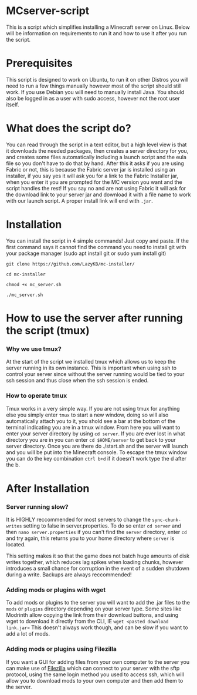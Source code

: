 # MCserver-script
This is a script which simplifies installing a Minecraft server on Linux. Below will be information on requirements to run it and how to use it after you run the script.
# Prerequisites
This script is designed to work on Ubuntu, to run it on other Distros you will need to run a few things manually however most of the script should still work. If you use Debian you will need to manually install Java. You should also be logged in as a user with sudo access, however not the root user itself.

# What does the script do?
You can read through the script in a text editor, but a high level view is that it downloads the needed packages, then creates a server directory for you, and creates some files automatically including a launch script and the eula file so you don't have to do that by hand. After this it asks if you are using Fabric or not, this is because the Fabric server jar is installed using an installer, if you say yes it will ask you for a link to the Fabric Installer jar, when you enter it you are prompted for the MC version you want and the script handles the rest! If you say no and are not using Fabric it will ask for the download link to your server jar and download it with a file name to work with our launch script. A proper install link will end with `.jar`.

# Installation
You can install the script in 4 simple commands! Just copy and paste. If the first command says it cannot find the command you need to install git with your package manager (sudo apt install git or sudo yum install git)

`git clone https://github.com/LazyKB/mc-installer/`

`cd mc-installer`

`chmod +x mc_server.sh`

`./mc_server.sh`

# How to use the server after running the script (tmux)

### Why we use tmux?
At the start of the script we installed tmux which allows us to keep the server running in its own instance. This is important when using ssh to control your server since without the server running would be tied to your ssh session and thus close when the ssh session is ended.

### How to operate tmux
Tmux works in a very simple way. If you are not using tmux for anything else you simply enter `tmux` to start a new window, doing so will also automatically attach you to it, you shold see a bar at the bottom of the terminal indicating you are in a tmux window. From here you will want to enter your server directory by using `cd server`. If you are ever lost in what directory you are in you can enter `cd $HOME/server` to get back to your server directory. Once you are there do ./start.sh and the server will launch and you will be put into the Minecraft console. To escape the tmux window you can do the key combination `ctrl b+d` if it doesn't work type the d after the b.

# After Installation

### Server running slow?
It is HIGHLY reccommended for most servers to change the `sync-chunk-writes` setting to false in server.properties. To do so enter `cd server` and then `nano server.properties` if you can't find the `server` directory, enter `cd` and try again, this returns you to your home directory where `server` is located.

This setting makes it so that the game does not batch huge amounts of disk writes together, which reduces lag spikes when loading chunks, however introduces a small chance for corruption in the event of a sudden shutdown during a write. Backups are always reccommended!

### Adding mods or plugins with wget
To add mods or plugins to the server you will want to add the .jar files to the `mods` or `plugins` directory depending on your server type. Some sites like Modrinth allow copying the link from their download buttons, and using wget to download it directly from the CLI, IE `wget <pasted download link.jar>`
This doesn't always work though, and can be slow if you want to add a lot of mods.

### Adding mods or plugins using Filezilla
If you want a GUI for adding files from your own computer to the server you can make use of [Filezilla](https://filezilla-project.org/) which can connect to your server with the sftp protocol, using the same login method you used to access ssh, which will allow you to download mods to your own computer and then add them to the server.
